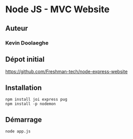 # Node JS - MVC Website

## Auteur

### Kevin Doolaeghe

## Dépot initial

https://github.com/Freshman-tech/node-express-website

## Installation

```
npm install joi express pug
npm install -p nodemon
```

## Démarrage

```
node app.js
```
